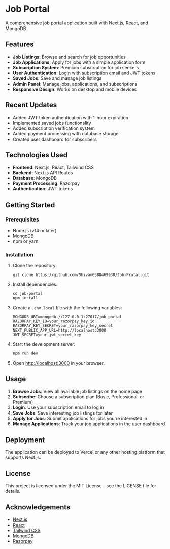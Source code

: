 # Job Portal

A comprehensive job portal application built with Next.js, React, and MongoDB.

## Features

- **Job Listings**: Browse and search for job opportunities
- **Job Applications**: Apply for jobs with a simple application form
- **Subscription System**: Premium subscription for job seekers
- **User Authentication**: Login with subscription email and JWT tokens
- **Saved Jobs**: Save and manage job listings
- **Admin Panel**: Manage jobs, applications, and subscriptions
- **Responsive Design**: Works on desktop and mobile devices

## Recent Updates

- Added JWT token authentication with 1-hour expiration
- Implemented saved jobs functionality
- Added subscription verification system
- Added payment processing with database storage
- Created user dashboard for subscribers

## Technologies Used

- **Frontend**: Next.js, React, Tailwind CSS
- **Backend**: Next.js API Routes
- **Database**: MongoDB
- **Payment Processing**: Razorpay
- **Authentication**: JWT tokens

## Getting Started

### Prerequisites

- Node.js (v14 or later)
- MongoDB
- npm or yarn

### Installation

1. Clone the repository:
   ```
   git clone https://github.com/Shivam6388469930/Job-Protal.git
   ```

2. Install dependencies:
   ```
   cd job-portal
   npm install
   ```

3. Create a `.env.local` file with the following variables:
   ```
   MONGODB_URI=mongodb://127.0.0.1:27017/job-portal
   RAZORPAY_KEY_ID=your_razorpay_key_id
   RAZORPAY_KEY_SECRET=your_razorpay_key_secret
   NEXT_PUBLIC_APP_URL=http://localhost:3000
   JWT_SECRET=your_jwt_secret_key
   ```

4. Start the development server:
   ```
   npm run dev
   ```

5. Open [http://localhost:3000](http://localhost:3000) in your browser.

## Usage

1. **Browse Jobs**: View all available job listings on the home page
2. **Subscribe**: Choose a subscription plan (Basic, Professional, or Premium)
3. **Login**: Use your subscription email to log in
4. **Save Jobs**: Save interesting job listings for later
5. **Apply for Jobs**: Submit applications for jobs you're interested in
6. **Manage Applications**: Track your job applications in the user dashboard

## Deployment

The application can be deployed to Vercel or any other hosting platform that supports Next.js.

## License

This project is licensed under the MIT License - see the LICENSE file for details.

## Acknowledgements

- [Next.js](https://nextjs.org/)
- [React](https://reactjs.org/)
- [Tailwind CSS](https://tailwindcss.com/)
- [MongoDB](https://www.mongodb.com/)
- [Razorpay](https://razorpay.com/)
